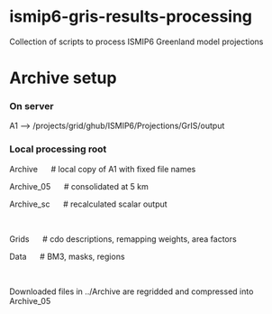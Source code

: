 # ismip6-gris-results-processing
Collection of scripts to process ISMIP6 Greenland model projections

# Archive setup

### On server
A1 --> /projects/grid/ghub/ISMIP6/Projections/GrIS/output

### Local processing root
Archive            &nbsp;&nbsp;&nbsp;&nbsp; # local copy of A1 with fixed file names

Archive_05         &nbsp;&nbsp;&nbsp;&nbsp; # consolidated at 5 km

Archive_sc         &nbsp;&nbsp;&nbsp;&nbsp; # recalculated scalar output

<br>

Grids              &nbsp;&nbsp;&nbsp;&nbsp; # cdo descriptions, remapping weights, area factors

Data               &nbsp;&nbsp;&nbsp;&nbsp; # BM3, masks, regions

<br>

Downloaded files in ../Archive are regridded and compressed into Archive_05


